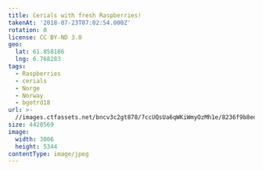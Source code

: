 ```yaml
---
title: Cerials with fresh Raspberries!
takenAt: '2018-07-23T07:02:54.000Z'
rotation: 0
license: CC BY-ND 3.0
geo:
  lat: 61.858186
  lng: 6.768283
tags:
  - Raspberries
  - cerials
  - Norge
  - Norway
  - bgotrd18
url: >-
  //images.ctfassets.net/bncv3c2gt878/7ccUQsUa6qWKiWmyOzMh1e/8236f9b8ed03275a084b48360d08c8c7/cerials-with-fresh-raspberries_42955730975_o
size: 4420569
image:
  width: 3006
  height: 5344
contentType: image/jpeg
---
```



